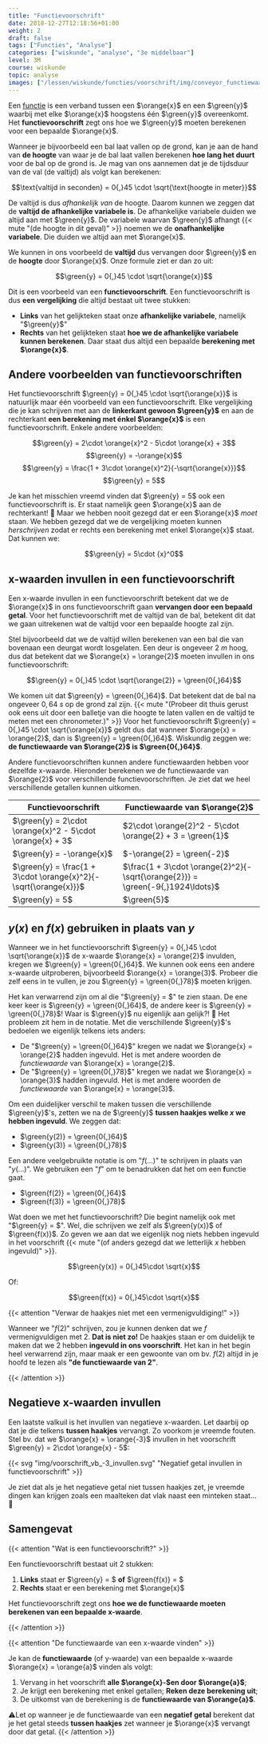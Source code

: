 ```yaml
---
title: "Functievoorschrift"
date: 2018-12-27T12:18:56+01:00
weight: 2
draft: false
tags: ["Functies", "Analyse"]
categories: ["wiskunde", "analyse", "3e middelbaar"]
level: 3M
course: wiskunde
topic: analyse
images: ["/lessen/wiskunde/functies/voorschrift/img/conveyor_functiewaarde.png"]
---
```


Een [functie](../intro) is een verband tussen een $\orange{x}$ en een
$\green{y}$ waarbij met elke $\orange{x}$ hoogstens één $\green{y}$
overeenkomt. Het **functievoorschrift** zegt ons hoe we $\green{y}$ moeten
berekenen voor een bepaalde $\orange{x}$.

Wanneer je bijvoorbeeld een bal laat vallen op de grond, kan je aan de hand van
**de hoogte** van waar je de bal laat vallen berekenen **hoe lang het duurt**
voor de bal op de grond is. Je mag van ons aannemen dat je de tijdsduur van de val (de valtijd) als volgt
kan berekenen:

$$\text{valtijd in seconden} = 0{,}45 \cdot \sqrt{\text{hoogte in meter}}$$

De valtijd is dus _afhankelijk van_ de hoogte. Daarom kunnen we zeggen dat de
**valtijd de afhankelijke variabele is**. De afhankelijke variabele duiden we
altijd aan met $\green{y}$. De variabele waarvan $\green{y}$ afhangt
{{< mute "(de hoogte in dit geval)" >}} noemen we de **onafhankelijke
variabele**. Die duiden we altijd aan met $\orange{x}$.

We kunnen in ons voorbeeld de **valtijd** dus vervangen door $\green{y}$ en
de **hoogte** door $\orange{x}$. Onze formule ziet er dan zo uit:

$$\green{y} = 0{,}45 \cdot \sqrt{\orange{x}}$$

Dit is een voorbeeld van een **functievoorschrift**. Een functievoorschrift
is dus **een vergelijking** die altijd bestaat uit twee stukken:

-   **Links** van het gelijkteken staat onze **afhankelijke variabele**, namelijk
    "$\green{y}$"
-   **Rechts** van het gelijkteken staat **hoe we de afhankelijke variabele
    kunnen berekenen**. Daar staat dus altijd een bepaalde **berekening met
    $\orange{x}$**.

## Andere voorbeelden van functievoorschriften

Het functievoorschrift $\green{y} = 0{,}45 \cdot \sqrt{\orange{x}}$ is
natuurlijk maar één voorbeeld van een functievoorschrift. Elke vergelijking
die je kan schrijven met aan de **linkerkant gewoon $\green{y}$** en aan de
rechterkant **een berekening met énkel $\orange{x}$** is een functievoorschrift. Enkele
andere voorbeelden:

$$\green{y} = 2\cdot \orange{x}^2 - 5\cdot \orange{x} + 3$$
$$\green{y} = -\orange{x}$$
$$\green{y} = \frac{1 + 3\cdot \orange{x}^2}{-\sqrt{\orange{x}}}$$
$$\green{y} = 5$$

Je kan het misschien vreemd vinden dat $\green{y} = 5$ ook een
functievoorschrift is. Er staat namelijk geen $\orange{x}$ aan de rechterkant!
🤨 Maar we hebben nooit gezegd dat er een $\orange{x}$ _moet_ staan. We hebben
gezegd dat we de vergelijking moeten kunnen _herschrijven_ zodat er rechts een
berekening met enkel $\orange{x}$ staat. Dat kunnen we:

$$\green{y} = 5\cdot {x}^0$$

## x-waarden invullen in een functievoorschrift

Een x-waarde invullen in een functievoorschrift betekent dat we de $\orange{x}$
in ons functievoorschrift gaan **vervangen door een bepaald getal**. Voor het
functievoorschrift met de valtijd van de bal, betekent dit dat we gaan uitrekenen
wat de valtijd voor een bepaalde hoogte zal zijn.

Stel bijvoorbeeld dat we de valtijd willen berekenen van een bal die van
bovenaan een deurgat wordt losgelaten. Een deur is ongeveer $2~\si{m}$ hoog,
dus dat betekent dat we $\orange{x} = \orange{2}$ moeten invullen in ons
functievoorschrift:

$$\green{y} = 0{,}45 \cdot \sqrt{\orange{2}} = \green{0{,}64}$$

We komen uit dat $\green{y} = \green{0{,}64}$. Dat betekent dat de bal na
ongeveer $0{,}64~\si{s}$ op de grond zal zijn. {{< mute "(Probeer dit thuis gerust ook eens uit door een balletje van die hoogte te laten vallen en de valtijd te meten met een chronometer.)" >}}
Voor het functievoorschrift $\green{y} = 0{,}45 \cdot \sqrt{\orange{x}}$ geldt
dus dat wanneer $\orange{x} = \orange{2}$, dan is $\green{y} = \green{0{,}64}$.
Wiskundig zeggen we: **de functiewaarde van $\orange{2}$ is $\green{0{,}64}$**.

Andere functievoorschriften kunnen andere functiewaarden hebben voor dezelfde
x-waarde. Hieronder berekenen we de functiewaarde van $\orange{2}$ voor verschillende functievoorschriften. Je ziet dat we heel verschillende getallen kunnen uitkomen.

| Functievoorschrift                                               | Functiewaarde van $\orange{2}$                                                 |
| ---------------------------------------------------------------- | ------------------------------------------------------------------------------ |
| $\green{y} = 2\cdot \orange{x}^2 - 5\cdot \orange{x} + 3$        | $2\cdot \orange{2}^2 - 5\cdot \orange{2} + 3 = \green{1}$                      |
| $\green{y} = -\orange{x}$                                        | $-\orange{2} = \green{-2}$                                                     |
| $\green{y} = \frac{1 + 3\cdot \orange{x}^2}{-\sqrt{\orange{x}}}$ | $\frac{1 + 3\cdot \orange{2}^2}{-\sqrt{\orange{2}}} = \green{-9{,}1924\ldots}$ |
| $\green{y} = 5$                                                  | $\green{5}$                                                                    |

## $y(x)$ en $f(x)$ gebruiken in plaats van $y$

Wanneer we in het functievoorschrift $\green{y} = 0{,}45 \cdot
\sqrt{\orange{x}}$ de x-waarde $\orange{x} = \orange{2}$ invulden, kregen we
$\green{y} = \green{0{,}64}$. We kunnen ook eens een andere x-waarde
uitproberen, bijvoorbeeld $\orange{x} = \orange{3}$. Probeer die zelf eens in
te vullen, je zou $\green{y} = \green{0{,}78}$ moeten krijgen.

Het kan verwarrend zijn om al die "$\green{y} = $" te zien staan. De ene keer
keer is $\green{y} = \green{0{,}64}$, de andere keer is $\green{y} =
\green{0{,}78}$! Waar is $\green{y}$ nu eigenlijk aan gelijk?! 🤯 Het
probleem zit hem in de notatie. Met die verschillende $\green{y}$'s bedoelen we
eigenlijk telkens iets anders:

-   De "$\green{y} = \green{0{,}64}$" kregen we nadat we $\orange{x} =
\orange{2}$ hadden ingevuld. Het is met andere woorden de _functiewaarde_ van
    $\orange{x} = \orange{2}$.
-   De "$\green{y} = \green{0{,}78}$" kregen we nadat we $\orange{x} = \orange{3}$ hadden
    ingevuld. Het is met andere woorden de _functiewaarde_ van
    $\orange{x} = \orange{3}$.

Om een duidelijker verschil te maken tussen die verschillende $\green{y}$'s,
zetten we na de $\green{y}$ **tussen haakjes welke $x$ we hebben ingevuld**. We zeggen dat:

-   $\green{y(2)} = \green{0{,}64}$
-   $\green{y(3)} = \green{0{,}78}$

Een andere veelgebruikte notatie is om "$f(\ldots)$" te schrijven in plaats van
"$y(\ldots)$". We gebruiken een "$f$" om te benadrukken dat het om een
**f**unctie gaat.

-   $\green{f(2)} = \green{0{,}64}$
-   $\green{f(3)} = \green{0{,}78}$

Wat doen we met het functievoorschrift? Die begint namelijk ook met "$\green{y}
= $". Wel, die schrijven we zelf als $\green{y(x)}$ of $\green{f(x)}$. Zo geven
we aan dat we eigenlijk nog niets hebben ingevuld in het voorschrift
{{< mute "(of anders gezegd dat we letterlijk $x$ hebben ingevuld)" >}}.

$$\green{y(x)} = 0{,}45\cdot \sqrt{x}$$

Of:

$$\green{f(x)} = 0{,}45\cdot \sqrt{x}$$

{{< attention "Verwar de haakjes niet met een vermenigvuldiging!" >}}

Wanneer we "$f(2)$" schrijven, zou je kunnen denken dat we $f$ vermenigvuldigen
met $2$. **Dat is niet zo!** De haakjes staan er om duidelijk te maken dat we
$2$ hebben **ingevuld in ons voorschrift**. Het kan in het begin heel
verwarrend zijn, maar maak er een gewoonte van om bv. $f(2)$ altijd in je hoofd
te lezen als **"de functiewaarde van $2$"**.

{{< /attention >}}

## Negatieve x-waarden invullen

Een laatste valkuil is het invullen van negatieve x-waarden. Let daarbij op dat je die telkens **tussen haakjes** vervangt. Zo voorkom je vreemde fouten. Stel bv. dat we $\orange{x} = \orange{-3}$ invullen in het voorschrift $\green{y} = 2\cdot \orange{x} - 5$:

{{< svg "img/voorschrift_vb_-3_invullen.svg" "Negatief getal invullen in functievoorschrift" >}}

Je ziet dat als je het negatieve getal niet tussen haakjes zet, je vreemde dingen kan krijgen zoals een maalteken dat vlak
naast een minteken staat... 🤨

## Samengevat

{{< attention "Wat is een functievoorschrift?" >}}

Een functievoorschrift bestaat uit 2 stukken:

1. **Links** staat er $\green{y} = $ **of** $\green{f(x)} = $
2. **Rechts** staat er een berekening met $\orange{x}$

Het functievoorschrift zegt ons **hoe we de functiewaarde moeten berekenen van
een bepaalde x-waarde**.

{{< /attention >}}

{{< attention "De functiewaarde van een x-waarde vinden" >}}

Je kan de **functiewaarde** (of y-waarde) van een bepaalde x-waarde $\orange{x}
= \orange{a}$ vinden als volgt:

1. Vervang in het voorschrift **alle $\orange{x}-$en door $\orange{a}$**;
2. Je krijgt een berekening met enkel getallen; **Reken deze berekening uit**;
3. De uitkomst van de berekening is de **functiewaarde van $\orange{a}$**.

⚠️Let op wanneer je de functiewaarde van een **negatief getal** berekent dat je
het getal steeds **tussen haakjes** zet wanneer je $\orange{x}$ vervangt door
dat getal.
{{< /attention >}}
